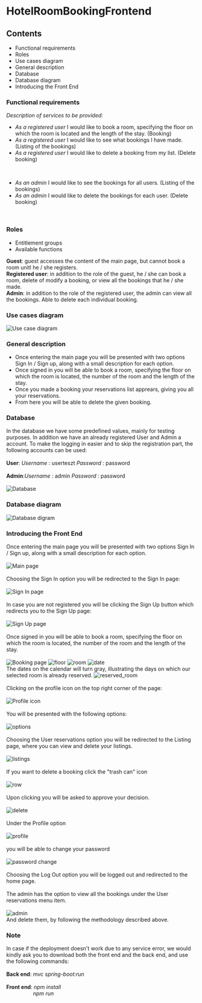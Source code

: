 # HotelRoomBookingFrontend
## Contents   
  * Functional requirements
  * Roles
  * Use cases diagram
  * General description 
  * Database
  * Database diagram   
  * Introducing the Front End

### Functional requirements  
*Description of services to be provided:*   

* *As a registered user* I would like to book a room, specifying the floor on which the room is located and the length of the stay. (Booking) 
* *As a registered user* I would like to see what bookings I have made. (Listing of the bookings) 
* *As a registered user* I would like to delete a booking from my list. (Delete booking)
 <br/>  

* *As an admin* I would like to see the bookings for all users. (Listing of the bookings) 
* *As an admin* I would like to delete the bookings for each user. (Delete booking)   
<br/> 

### Roles   

* Entitlement groups
* Available functions
   

**Guest**: guest accesses the content of the main page, but cannot book a room unitl he / she registers.  
**Registered user**: in addition to the role of the guest, he / she can book a room, delete of modify a booking, or view all the bookings that he / she made.  
**Admin**: in addition to the role of the registered user, the admin can view all the bookings. Able to delete each individual booking.

### Use cases diagram
![Use case diagram](https://i.imgur.com/Oo1N605.png)
   
### General description   
  
* Once entering the main page you will be presented with two options Sign In / Sign up, along with a small description for each option. 
* Once signed in you will be able to book a room, specifying the floor on which the room is located, the number of the room and the length of the stay. 
* Once you made a booking your reservations list apprears, giving you all your reservations.
* From here you will be able to delete the given booking.     
 
### Database
 In the database we have some predefined values, mainly for testing purposes. In addition we have an already registered User and Admin a account.
 To make the logging in easier and to skip the registration part, the following accounts can be used: 
 <br/> <br/> 
 **User**: *Username* : userteszt 
           *Password* : password 
 <br/> <br/> 
 **Admin**:*Username* : admin 
           *Password* : password
 <br/> <br/> 
 ![Database](https://i.imgur.com/0HKWXEp.png)
            
 
### Database diagram 
 ![Database digram](https://i.imgur.com/hkG4uCy.png)

### Introducing the Front End 
Once entering the main page you will be presented with two options Sign In / Sign up, along with a small description for each option. 
<br/>
<br/>
![Main page](https://i.imgur.com/xoanudW.png)
<br/>
<br/>
Choosing the Sign In option you will be redirected to the Sign In page:
<br/>
<br/>
![Sign In page](https://i.imgur.com/W89JxPu.png)
<br/>
<br/>
In case you are not registered you will be clicking the Sign Up button which redirects you to the Sign Up page:
<br/>
<br/>
![Sign Up page](https://i.imgur.com/uT4KHSi.png)
<br/>
<br/>
Once signed in you will be able to book a room, specifying the floor on which the room is located, the number of the room and the length of the stay.
<br/>
<br/>
![Booking page](https://i.imgur.com/tgZJpzZ.png)
![floor](https://i.imgur.com/5TpEk17.png)
![room](https://i.imgur.com/djaLbIL.png)
![date](https://i.imgur.com/kpJACFn.png)
<br/>
The dates on the calendar will turn gray, illustrating the days on which our selected room is already reserved.
![reserved_room](https://i.imgur.com/ybfSN7L.png)
<br/>
<br/>
Clicking on the profile icon on the top right corner of the page: 
<br/>
<br/>
![Profile icon](https://i.imgur.com/clywGgo.png)
<br/>
<br/>
You will be presented with the following options: 
<br/>
<br/>
![options](https://i.imgur.com/oTYpcaZ.png)
<br/>
<br/>
Choosing the User reservations option you will be redirected to the Listing page, where you can view and delete your listings.
<br/>
<br/>
![listings](https://i.imgur.com/eUyskOK.png)
<br/>
<br/>
If you want to delete a booking click the "trash can" icon 
<br/>
<br/>
![row](https://i.imgur.com/j3DTHRG.png)
<br/>
<br/>
Upon clicking you will be asked to approve your decision.
<br/>
<br/>
![delete](https://i.imgur.com/KRtQofM.png)
<br/>
<br/>
Under the Profile option
<br/>
<br/>
![profile](https://i.imgur.com/ujgEiVF.png)
<br/>
<br/>
you will be able to change your password
<br/>
<br/>
![password change](https://i.imgur.com/XAjf09s.png)
<br/>
<br/>
Choosing the Log Out option you will be logged out and redirected to the home page.
<br/>
<br/>
The admin has the option to view all the bookings under the User reservations menu item.
<br/>
<br/>
![admin](https://i.imgur.com/3zNxjNf.png)
<br/>
And delete them, by following the methodology described above.

### Note
In case if the deployment doesn't work due to any service error, we would kindly ask you to download both the front end and the back end, and use the following commands:
<br/> <br/> 
 **Back end**: *mvc spring-boot:run*
 <br/> <br/> 
 **Front end**: *npm install* <br/>
&nbsp;&nbsp;&nbsp;&nbsp;&nbsp;&nbsp;&nbsp;&nbsp;&nbsp;&nbsp;&nbsp;&nbsp;&nbsp;&nbsp;&nbsp;&nbsp;&nbsp;&nbsp;*npm run*      
 <br/> <br/> 
